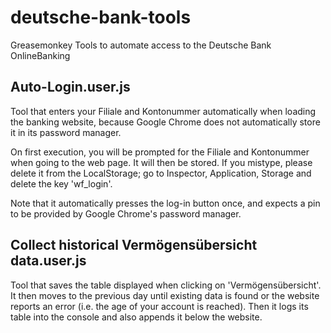# deutsche-bank-tools
Greasemonkey Tools to automate access to the Deutsche Bank OnlineBanking

## Auto-Login.user.js
Tool that enters your Filiale and Kontonummer automatically when loading the banking website, because Google Chrome does not automatically store it in its password manager.

On first execution, you will be prompted for the Filiale and Kontonummer when going to the web page. It will then be stored. If you mistype, please delete it from the LocalStorage; go to Inspector, Application, Storage and delete the key 'wf_login'.

Note that it automatically presses the log-in button once, and expects a pin to be provided by Google Chrome's password manager.

## Collect historical Vermögensübersicht data.user.js
Tool that saves the table displayed when clicking on 'Vermögensübersicht'. It then moves to the previous day until existing data is found or the website reports an error (i.e. the age of your account is reached). Then it logs its table into the console and also appends it below the website.
